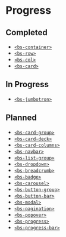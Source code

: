 # Progress
## Completed
- [``` <bs-container> ```](docs/USAGE.md#bs-container)
- [``` <bs-row> ```]()
- [``` <bs-col> ```]()
- [``` <bs-card> ```]()
## In Progress
- [``` <bs-jumbotron> ```]()
## Planned
- [``` <bs-card-group> ```]()
- [``` <bs-card-deck> ```]()
- [``` <bs-card-columns> ```]()
- [``` <bs-navbar> ```]()
- [``` <bs-list-group> ```]()
- [``` <bs-dropdown> ```]()
- [``` <bs-breadcrumb> ```]()
- [``` <bs-badge> ```]()
- [``` <bs-carousel> ```]()
- [``` <bs-button-group> ```]()
- [``` <bs-button-bar> ```]()
- [``` <bs-modal> ```]()
- [``` <bs-pagination> ```]()
- [``` <bs-popover> ```]()
- [``` <bs-progress> ```]()
- [``` <bs-progress-bar> ```]()
